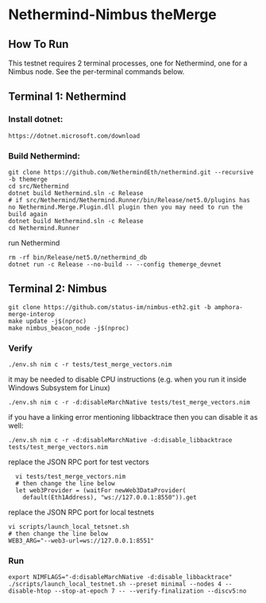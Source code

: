 # Nethermind-Nimbus theMerge

## How To Run

This testnet requires 2 terminal processes, one for Nethermind, one for a Nimbus node. See the per-terminal commands below.

## Terminal 1: Nethermind

### Install dotnet:
```
https://dotnet.microsoft.com/download
```

### Build Nethermind:
```
git clone https://github.com/NethermindEth/nethermind.git --recursive -b themerge
cd src/Nethermind
dotnet build Nethermind.sln -c Release
# if src/Nethermind/Nethermind.Runner/bin/Release/net5.0/plugins has no Nethermind.Merge.Plugin.dll plugin then you may need to run the build again
dotnet build Nethermind.sln -c Release
cd Nethermind.Runner
```

run Nethermind
```
rm -rf bin/Release/net5.0/nethermind_db
dotnet run -c Release --no-build -- --config themerge_devnet
```

## Terminal 2: Nimbus
```
git clone https://github.com/status-im/nimbus-eth2.git -b amphora-merge-interop
make update -j$(nproc)
make nimbus_beacon_node -j$(nproc)
```

### Verify
```
./env.sh nim c -r tests/test_merge_vectors.nim
```
it may be needed to disable CPU instructions (e.g. when you run it inside Windows Subsystem for Linux)
```
./env.sh nim c -r -d:disableMarchNative tests/test_merge_vectors.nim
```
if you have a linking error mentioning libbacktrace then you can disable it as well:
```
./env.sh nim c -r -d:disableMarchNative -d:disable_libbacktrace tests/test_merge_vectors.nim
```

replace the JSON RPC port for test vectors 
```
  vi tests/test_merge_vectors.nim
  # then change the line below
  let web3Provider = (waitFor newWeb3DataProvider(
    default(Eth1Address), "ws://127.0.0.1:8550")).get
```

replace the JSON RPC port for local testnets 
```
vi scripts/launch_local_tetsnet.sh
# then change the line below
WEB3_ARG="--web3-url=ws://127.0.0.1:8551"
```

### Run

```
export NIMFLAGS="-d:disableMarchNative -d:disable_libbacktrace"
./scripts/launch_local_testnet.sh --preset minimal --nodes 4 --disable-htop --stop-at-epoch 7 -- --verify-finalization --discv5:no
```
